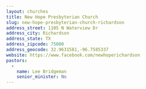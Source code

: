 ```yaml
---
layout: churches
title: New Hope Presbyterian Church
slug: new-hope-presbyterian-church-richardson
address_street: 1105 N Waterview Dr
address_city: Richardson
address_state: TX
address_zipcode: 75080
address_geocode: 32.9631581,-96.7585337
website: https://www.facebook.com/newhoperichardson
pastors:
  -
    name: Lee Bridgeman
    senior_minister: No
---
```

